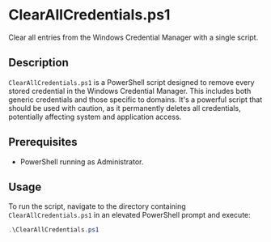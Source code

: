 # ClearAllCredentials.ps1

Clear all entries from the Windows Credential Manager with a single script.

## Description

`ClearAllCredentials.ps1` is a PowerShell script designed to remove every stored credential in the Windows Credential Manager. This includes both generic credentials and those specific to domains. It's a powerful script that should be used with caution, as it permanently deletes all credentials, potentially affecting system and application access.

## Prerequisites

- PowerShell running as Administrator.

## Usage

To run the script, navigate to the directory containing `ClearAllCredentials.ps1` in an elevated PowerShell prompt and execute:

```powershell
.\ClearAllCredentials.ps1
